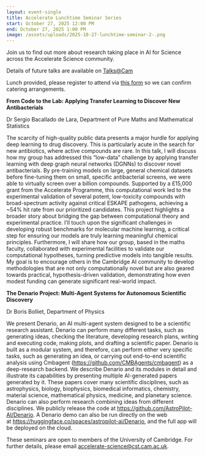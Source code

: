 ```yaml
---
layout: event-single
title: Accelerate Lunchtime Seminar Series
start: October 27, 2025 12:00 PM
end: October 27, 2025 1:00 PM
image: /assets/uploads/2025-10-27-lunchtime-seminar-2-.png
---
```

Join us to find out more about research taking place in AI for Science across the Accelerate Science community.

Details of future talks are available on [Talks@Cam](https://talks.cam.ac.uk/show/index/191074)

Lunch provided, please register to attend via [this form](https://eur03.safelinks.protection.outlook.com/?url=https%3A%2F%2Fforms.office.com%2Fe%2FWC3aD69CYM&data=05%7C02%7Cbp374%40cam.ac.uk%7Cbd01cc1fd6814db6104f08de0189b50b%7C49a50445bdfa4b79ade3547b4f3986e9%7C1%7C0%7C638949888124409042%7CUnknown%7CTWFpbGZsb3d8eyJFbXB0eU1hcGkiOnRydWUsIlYiOiIwLjAuMDAwMCIsIlAiOiJXaW4zMiIsIkFOIjoiTWFpbCIsIldUIjoyfQ%3D%3D%7C0%7C%7C%7C&sdata=7SEg2281NGbO4ujLEPVsC9RrIxZuIBUB84OgRYhPEro%3D&reserved=0) so we can confirm catering arrangements. 

**From Code to the Lab: Applying Transfer Learning to Discover New Antibacterials**

D﻿r Sergio Bacallado de Lara, Department of Pure Maths and Mathematical Statistics

The scarcity of high-quality public data presents a major hurdle for applying deep learning to drug discovery. This is particularly acute in the search for new antibiotics, where active compounds are rare. In this talk, I will discuss how my group has addressed this “low-data” challenge by applying transfer learning with deep graph neural networks (DGNNs) to discover novel antibacterials. By pre-training models on large, general chemical datasets before fine-tuning them on small, specific antibacterial screens, we were able to virtually screen over a billion compounds. Supported by a £15,000 grant from the Accelerate Programme, this computational work led to the experimental validation of several potent, low-toxicity compounds with broad-spectrum activity against critical ESKAPE pathogens, achieving a ~54% hit rate from our prioritized candidates. This project highlights a broader story about bridging the gap between computational theory and experimental practice. I’ll touch upon the significant challenges in developing robust benchmarks for molecular machine learning, a critical step for ensuring our models are truly learning meaningful chemical principles. Furthermore, I will share how our group, based in the maths faculty, collaborated with experimental facilities to validate our computational hypotheses, turning predictive models into tangible results. My goal is to encourage others in the Cambridge AI community to develop methodologies that are not only computationally novel but are also geared towards practical, hypothesis-driven validation, demonstrating how even modest funding can generate significant real-world impact.

**The Denario Project: Multi-Agent Systems for Autonomous Scientific Discovery**

D﻿r Boris Bolliet, Department of Physics

We present Denario, an AI multi-agent system designed to be a scientific research assistant. Denario can perform many different tasks, such as generating ideas, checking the literature, developing research plans, writing and executing code, making plots, and drafting a scientific paper. Denario is built as a modular system, and therefore, can perform either very specific tasks, such as generating an idea, or carrying out end-to-end scientific analysis using Cmbagent (<https://github.com/CMBAgents/cmbagent>) as a deep-research backend. We describe Denario and its modules in detail and illustrate its capabilities by presenting multiple AI-generated papers generated by it. These papers cover many scientific disciplines, such as astrophysics, biology, biophysics, biomedical informatics, chemistry, material science, mathematical physics, medicine, and planetary science. Denario can also perform research combining ideas from different disciplines. We publicly release the code at <https://github.com/AstroPilot-AI/Denario>. A Denario demo can also be run directly on the web at <https://huggingface.co/spaces/astropilot-ai/Denario>, and the full app will be deployed on the cloud.

These seminars are open to members of the University of Cambridge. For further details, please email accelerate-science@cst.cam.ac.uk.